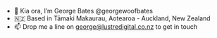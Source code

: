 - 👋 Kia ora, I’m George Bates @georgewoofbates
- 🇳🇿 Based in Tāmaki Makaurau, Aotearoa - Auckland, New Zealand
- 📫 Drop me a line on george@lustredigital.co.nz to get in touch
